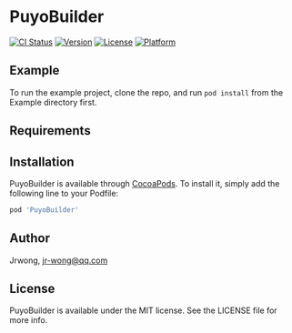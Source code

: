 # PuyoBuilder

[![CI Status](https://img.shields.io/travis/Jrwong/PuyoBuilder.svg?style=flat)](https://travis-ci.org/Jrwong/PuyoBuilder)
[![Version](https://img.shields.io/cocoapods/v/PuyoBuilder.svg?style=flat)](https://cocoapods.org/pods/PuyoBuilder)
[![License](https://img.shields.io/cocoapods/l/PuyoBuilder.svg?style=flat)](https://cocoapods.org/pods/PuyoBuilder)
[![Platform](https://img.shields.io/cocoapods/p/PuyoBuilder.svg?style=flat)](https://cocoapods.org/pods/PuyoBuilder)

## Example

To run the example project, clone the repo, and run `pod install` from the Example directory first.

## Requirements

## Installation

PuyoBuilder is available through [CocoaPods](https://cocoapods.org). To install
it, simply add the following line to your Podfile:

```ruby
pod 'PuyoBuilder'
```

## Author

Jrwong, jr-wong@qq.com

## License

PuyoBuilder is available under the MIT license. See the LICENSE file for more info.
